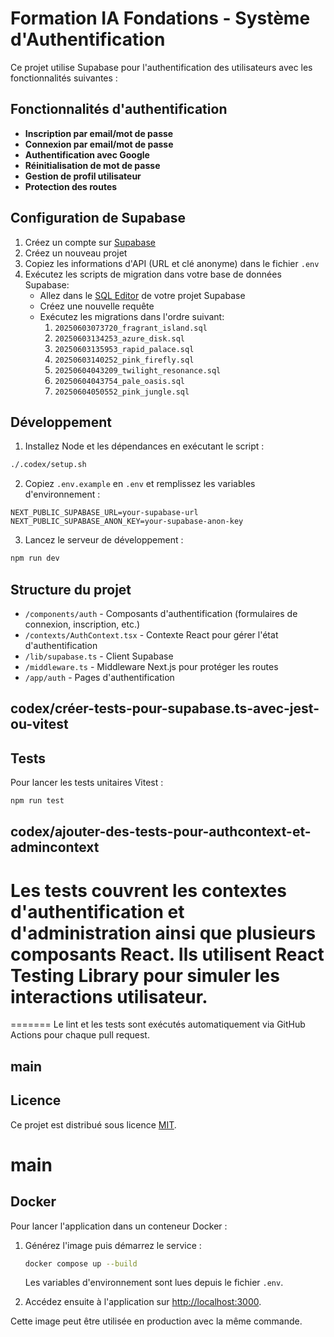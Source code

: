 # Formation IA Fondations - Système d'Authentification

Ce projet utilise Supabase pour l'authentification des utilisateurs avec les fonctionnalités suivantes :

## Fonctionnalités d'authentification

- **Inscription par email/mot de passe**
- **Connexion par email/mot de passe**
- **Authentification avec Google**
- **Réinitialisation de mot de passe**
- **Gestion de profil utilisateur**
- **Protection des routes**

## Configuration de Supabase

1. Créez un compte sur [Supabase](https://supabase.com/)
2. Créez un nouveau projet
3. Copiez les informations d'API (URL et clé anonyme) dans le fichier `.env`
4. Exécutez les scripts de migration dans votre base de données Supabase:
   - Allez dans le [SQL Editor](https://app.supabase.com/project/_/sql) de votre projet Supabase
   - Créez une nouvelle requête
   - Exécutez les migrations dans l'ordre suivant:
     1. `20250603073720_fragrant_island.sql`
     2. `20250603134253_azure_disk.sql`
     3. `20250603135953_rapid_palace.sql`
     4. `20250603140252_pink_firefly.sql`
     5. `20250604043209_twilight_resonance.sql`
     6. `20250604043754_pale_oasis.sql`
     7. `20250604050552_pink_jungle.sql`

## Développement

1. Installez Node et les dépendances en exécutant le script :
```bash
./.codex/setup.sh
```

2. Copiez `.env.example` en `.env` et remplissez les variables d'environnement :
```
NEXT_PUBLIC_SUPABASE_URL=your-supabase-url
NEXT_PUBLIC_SUPABASE_ANON_KEY=your-supabase-anon-key
```

3. Lancez le serveur de développement :
```bash
npm run dev
```

## Structure du projet

- `/components/auth` - Composants d'authentification (formulaires de connexion, inscription, etc.)
- `/contexts/AuthContext.tsx` - Contexte React pour gérer l'état d'authentification
- `/lib/supabase.ts` - Client Supabase
- `/middleware.ts` - Middleware Next.js pour protéger les routes
- `/app/auth` - Pages d'authentification

## codex/créer-tests-pour-supabase.ts-avec-jest-ou-vitest
## Tests

Pour lancer les tests unitaires Vitest :
```bash
npm run test
```

## codex/ajouter-des-tests-pour-authcontext-et-admincontext
Les tests couvrent les contextes d'authentification et d'administration ainsi
que plusieurs composants React. Ils utilisent React Testing Library pour simuler
les interactions utilisateur.
=======
=======
Le lint et les tests sont exécutés automatiquement via GitHub Actions pour chaque pull request.
## main

## Licence

Ce projet est distribué sous licence [MIT](LICENSE).
# main

## Docker

Pour lancer l'application dans un conteneur Docker :

1. Générez l'image puis démarrez le service :
   ```bash
   docker compose up --build
   ```
   Les variables d'environnement sont lues depuis le fichier `.env`.

2. Accédez ensuite à l'application sur [http://localhost:3000](http://localhost:3000).

Cette image peut être utilisée en production avec la même commande.
